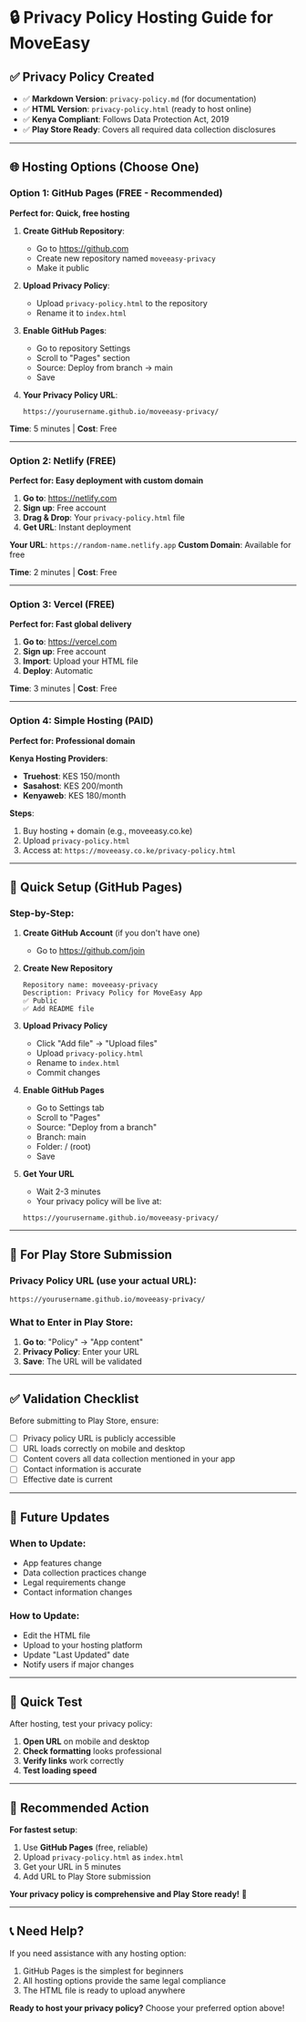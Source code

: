 # 🔒 Privacy Policy Hosting Guide for MoveEasy

## ✅ **Privacy Policy Created**
- ✅ **Markdown Version**: `privacy-policy.md` (for documentation)
- ✅ **HTML Version**: `privacy-policy.html` (ready to host online)
- ✅ **Kenya Compliant**: Follows Data Protection Act, 2019
- ✅ **Play Store Ready**: Covers all required data collection disclosures

---

## 🌐 **Hosting Options (Choose One)**

### **Option 1: GitHub Pages** (FREE - Recommended)
**Perfect for: Quick, free hosting**

1. **Create GitHub Repository**:
   - Go to https://github.com
   - Create new repository named `moveeasy-privacy`
   - Make it public

2. **Upload Privacy Policy**:
   - Upload `privacy-policy.html` to the repository
   - Rename it to `index.html`

3. **Enable GitHub Pages**:
   - Go to repository Settings
   - Scroll to "Pages" section
   - Source: Deploy from branch → main
   - Save

4. **Your Privacy Policy URL**:
   ```
   https://yourusername.github.io/moveeasy-privacy/
   ```

**Time**: 5 minutes | **Cost**: Free

---

### **Option 2: Netlify** (FREE)
**Perfect for: Easy deployment with custom domain**

1. **Go to**: https://netlify.com
2. **Sign up**: Free account
3. **Drag & Drop**: Your `privacy-policy.html` file
4. **Get URL**: Instant deployment

**Your URL**: `https://random-name.netlify.app`
**Custom Domain**: Available for free

**Time**: 2 minutes | **Cost**: Free

---

### **Option 3: Vercel** (FREE)
**Perfect for: Fast global delivery**

1. **Go to**: https://vercel.com
2. **Sign up**: Free account
3. **Import**: Upload your HTML file
4. **Deploy**: Automatic

**Time**: 3 minutes | **Cost**: Free

---

### **Option 4: Simple Hosting** (PAID)
**Perfect for: Professional domain**

**Kenya Hosting Providers**:
- **Truehost**: KES 150/month
- **Sasahost**: KES 200/month  
- **Kenyaweb**: KES 180/month

**Steps**:
1. Buy hosting + domain (e.g., moveeasy.co.ke)
2. Upload `privacy-policy.html`
3. Access at: `https://moveeasy.co.ke/privacy-policy.html`

---

## 🚀 **Quick Setup (GitHub Pages)**

### **Step-by-Step**:

1. **Create GitHub Account** (if you don't have one)
   - Go to https://github.com/join

2. **Create New Repository**
   ```
   Repository name: moveeasy-privacy
   Description: Privacy Policy for MoveEasy App
   ✅ Public
   ✅ Add README file
   ```

3. **Upload Privacy Policy**
   - Click "Add file" → "Upload files"
   - Upload `privacy-policy.html`
   - Rename to `index.html`
   - Commit changes

4. **Enable GitHub Pages**
   - Go to Settings tab
   - Scroll to "Pages"
   - Source: "Deploy from a branch"
   - Branch: main
   - Folder: / (root)
   - Save

5. **Get Your URL**
   - Wait 2-3 minutes
   - Your privacy policy will be live at:
   ```
   https://yourusername.github.io/moveeasy-privacy/
   ```

---

## 📝 **For Play Store Submission**

### **Privacy Policy URL** (use your actual URL):
```
https://yourusername.github.io/moveeasy-privacy/
```

### **What to Enter in Play Store**:
1. **Go to**: "Policy" → "App content" 
2. **Privacy Policy**: Enter your URL
3. **Save**: The URL will be validated

---

## ✅ **Validation Checklist**

Before submitting to Play Store, ensure:
- [ ] Privacy policy URL is publicly accessible
- [ ] URL loads correctly on mobile and desktop
- [ ] Content covers all data collection mentioned in your app
- [ ] Contact information is accurate
- [ ] Effective date is current

---

## 🔄 **Future Updates**

### **When to Update**:
- App features change
- Data collection practices change
- Legal requirements change
- Contact information changes

### **How to Update**:
- Edit the HTML file
- Upload to your hosting platform
- Update "Last Updated" date
- Notify users if major changes

---

## 📱 **Quick Test**

After hosting, test your privacy policy:
1. **Open URL** on mobile and desktop
2. **Check formatting** looks professional
3. **Verify links** work correctly
4. **Test loading speed**

---

## 🎯 **Recommended Action**

**For fastest setup**:
1. Use **GitHub Pages** (free, reliable)
2. Upload `privacy-policy.html` as `index.html`
3. Get your URL in 5 minutes
4. Add URL to Play Store submission

**Your privacy policy is comprehensive and Play Store ready!** 🎉

---

## 📞 **Need Help?**

If you need assistance with any hosting option:
1. GitHub Pages is the simplest for beginners
2. All hosting options provide the same legal compliance
3. The HTML file is ready to upload anywhere

**Ready to host your privacy policy?** Choose your preferred option above!